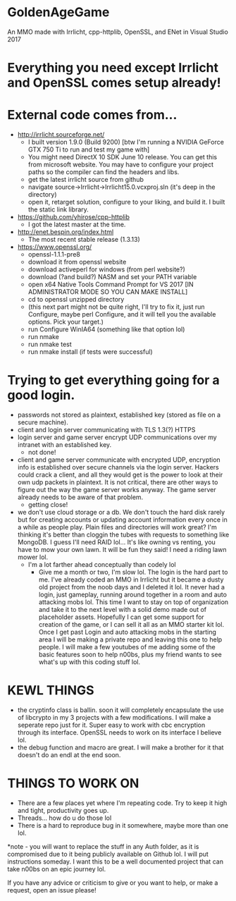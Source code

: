 # GoldenAgeGame
An MMO made with Irrlicht, cpp-httplib, OpenSSL, and ENet in Visual Studio 2017

# Everything you need except Irrlicht and OpenSSL comes setup already!

# External code comes from...
- http://irrlicht.sourceforge.net/
  - I built version 1.9.0 (Build 9200) [btw I'm running a NVIDIA GeForce GTX 750 Ti to run and test my game with]
  - You might need DirectX 10 SDK June 10 release. You can get this from microsoft website. You may have to configure your project paths so the compiler can find the headers and libs.
  - get the latest irrlicht source from github
  - navigate source->Irrlicht->Irrlicht15.0.vcxproj.sln (it's deep in the directory)
  - open it, retarget solution, configure to your liking, and build it. I built the static link library.
- https://github.com/yhirose/cpp-httplib
  - I got the latest master at the time.
- http://enet.bespin.org/index.html
  - The most recent stable release (1.3.13)
- https://www.openssl.org/
  - openssl-1.1.1-pre8
  - download it from openssl website
  - download activeperl for windows (from perl website?)
  - download (?and build?) NASM and set your PATH variable
  - open x64 Native Tools Command Prompt for VS 2017 [IN ADMINISTRATOR MODE SO YOU CAN MAKE INSTALL]
  - cd to openssl unzipped directory
  - (this next part might not be quite right, I'll try to fix it, just run Configure, maybe perl Configure, and it will tell you the available options. Pick your target.)
  - run Configure WinIA64 (something like that option lol)
  - run nmake
  - run nmake test
  - run nmake install (if tests were successful)

# Trying to get everything going for a good login.
- passwords not stored as plaintext, established key (stored as file on a secure machine).
- client and login server communicating with TLS 1.3(?) HTTPS
- login server and game server encrypt UDP communications over my intranet with an established key.
  - not done!
- client and game server communicate with encrypted UDP, encryption info is established over secure channels via the login server. Hackers could crack a client, and all they would get is the power to look at their own udp packets in plaintext. It is not critical, there are other ways to figure out the way the game server works anyway. The game server already needs to be aware of that problem.
  - getting close!
- we don't use cloud storage or a db. We don't touch the hard disk rarely but for creating accounts or updating account information every once in a while as people play. Plain files and directories will work great? I'm thinking it's better than cloggin the tubes with requests to something like MongoDB. I guess I'll need RAID lol... It's like owning vs renting, you have to mow your own lawn. It will be fun they said! I need a riding lawn mower lol.
  - I'm a lot farther ahead conceptually than codely lol
    - Give me a month or two, I'm slow lol. The login is the hard part to me. I've already coded an MMO in Irrlicht but it became a dusty old project from the noob days and I deleted it lol. It never had a login, just gameplay, running around together in a room and auto attacking mobs lol. This time I want to stay on top of organization and take it to the next level with a solid demo made out of placeholder assets. Hopefully I can get some support for creation of the game, or I can sell it all as an MMO starter kit lol. Once I get past Login and auto attacking mobs in the starting area I will be making a private repo and leaving this one to help people. I will make a few youtubes of me adding some of the basic features soon to help n00bs, plus my friend wants to see what's up with this coding stuff lol.

# KEWL THINGS
- the cryptinfo class is ballin. soon it will completely encapsulate the use of libcrypto in my 3 projects with a few modifications. I will make a seperate repo just for it. Super easy to work with cbc encryption through its interface. OpenSSL needs to work on its interface I believe lol.
- the debug function and macro are great. I will make a brother for it that doesn't do an endl at the end soon.

# THINGS TO WORK ON
- There are a few places yet where I'm repeating code. Try to keep it high and tight, productivity goes up.
- Threads... how do u do those lol
- There is a hard to reproduce bug in it somewhere, maybe more than one lol.

*note - you will want to replace the stuff in any Auth folder, as it is compromised due to it being publicly available on Github lol. I will put instructions someday. I want this to be a well documented project that can take n00bs on an epic journey lol.

If you have any advice or criticism to give or you want to help, or make a request, open an issue please!
